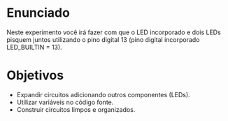 # Enunciado
Neste experimento você irá fazer com que o LED incorporado e dois LEDs pisquem juntos utilizando o pino digital 13 (pino digital incorporado LED_BUILTIN = 13). 

# Objetivos
- Expandir circuitos adicionando outros componentes (LEDs).
- Utilizar variáveis no código fonte.
- Construir circuitos limpos e organizados.
